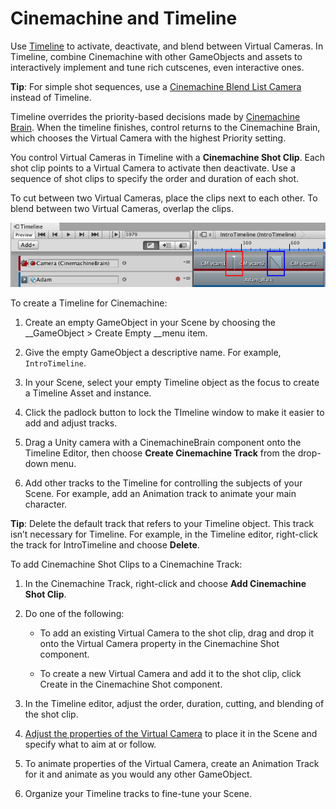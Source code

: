 # Cinemachine and Timeline

Use [Timeline](https://docs.unity3d.com/Packages/com.unity.timeline@latest) to activate, deactivate, and blend between Virtual Cameras. In Timeline, combine Cinemachine with other GameObjects and assets to interactively implement and tune rich cutscenes, even interactive ones.

**Tip**: For simple shot sequences, use a [Cinemachine Blend List Camera](CinemachineBlendListCamera.html) instead of Timeline.

Timeline overrides the priority-based decisions made by [Cinemachine Brain](CinemachineBrainProperties.html). When the timeline finishes, control returns to the Cinemachine Brain, which chooses the Virtual Camera with the highest Priority setting.

You control Virtual Cameras in Timeline with a __Cinemachine Shot Clip__. Each shot clip points to a Virtual Camera to activate then deactivate. Use a sequence of shot clips to specify the order and duration of each shot.

To cut between two Virtual Cameras, place the clips next to each other. To blend between two Virtual Cameras, overlap the clips.

![Cinemachine Shot Clips in Timeline, with a cut (red) and a blend (blue)](images/CinemachineTimelineShotClips.png)

To create a Timeline for Cinemachine:

1. Create an empty GameObject in your Scene by choosing the __GameObject > Create Empty __menu item.

2. Give the empty GameObject a descriptive name. For example, `IntroTimeline`.

3. In your Scene, select your empty Timeline object as the focus to create a Timeline Asset and instance.

4. Click the padlock button to lock the TImeline window to make it easier to add and adjust tracks.

5. Drag a Unity camera with a CinemachineBrain component onto the Timeline Editor, then choose __Create Cinemachine Track__ from the drop-down menu.

6. Add other tracks to the Timeline for controlling the subjects of your Scene.  For example, add an Animation track to animate your main character.

**Tip**: Delete the default track that refers to your Timeline object. This track isn’t necessary for Timeline. For example, in the Timeline editor, right-click the track for IntroTimeline and choose __Delete__.

To add Cinemachine Shot Clips to a Cinemachine Track:

1. In the Cinemachine Track, right-click and choose __Add Cinemachine Shot Clip__.

2. Do one of the following:

    * To add an existing Virtual Camera to the shot clip, drag and drop it onto the Virtual Camera property in the Cinemachine Shot component.

    * To create a new Virtual Camera and add it to the shot clip, click Create in the Cinemachine Shot component.

3. In the Timeline editor, adjust the order, duration, cutting, and blending of the shot clip.

4. [Adjust the properties of the Virtual Camera](CinemachineVirtualCamera.html) to place it in the Scene and specify what to aim at or follow.

5. To animate properties of the Virtual Camera, create an Animation Track for it and animate as you would any other GameObject.

6. Organize your Timeline tracks to fine-tune your Scene.

